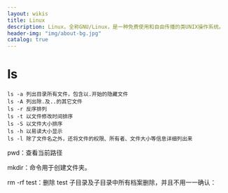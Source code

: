 ```yaml
---
layout: wikis
title: Linux
description: Linux，全称GNU/Linux，是一种免费使用和自由传播的类UNIX操作系统。
header-img: "img/about-bg.jpg"
catalog: true
---
```


  

# ls

```linux
ls -a 列出目录所有文件，包含以.开始的隐藏文件
ls -A 列出除.及..的其它文件
ls -r 反序排列
ls -t 以文件修改时间排序
ls -S 以文件大小排序
ls -h 以易读大小显示
ls -l 除了文件名之外，还将文件的权限、所有者、文件大小等信息详细列出来
```



pwd：查看当前路径

mkdir：命令用于创建文件夹。

rm -rf test：删除 test 子目录及子目录中所有档案删除，并且不用一一确认：